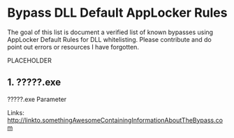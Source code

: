 # Bypass DLL Default AppLocker Rules
The goal of this list is document a verified list of known bypasses using AppLocker Default Rules for DLL whitelisting.
Please contribute and do point out errors or resources I have forgotten.

PLACEHOLDER
## 1. ?????.exe

?????.exe Parameter

Links:  
http://linkto.somethingAwesomeContainingInformationAboutTheBypass.com
